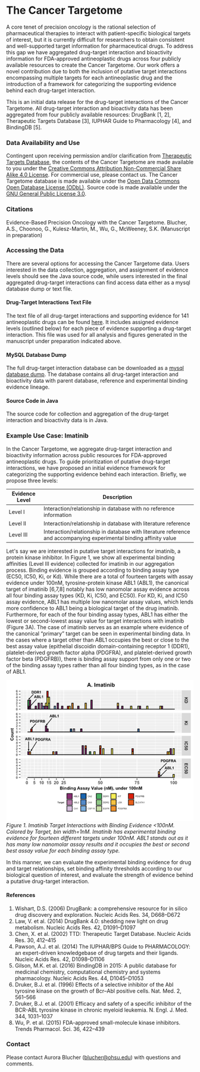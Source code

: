 # The Cancer Targetome
A core tenet of precision oncology is the rational selection of pharmaceutical therapies 
to interact with patient-specific biological targets of interest, but it is currently 
difficult for researchers to obtain consistent and well-supported target information for 
pharmaceutical drugs. To address this gap we have aggregated drug-target interaction and 
bioactivity information for FDA-approved antineoplastic drugs across four publicly available 
resources to create the Cancer Targetome. Our work offers a novel contribution due to 
both the inclusion of putative target interactions encompassing multiple targets for each 
antineoplastic drug and the introduction of a framework for categorizing the supporting 
evidence behind each drug-target interaction.

This is an initial data release for the drug-target interactions of the Cancer Targetome. 
All drug-target interaction and bioactivity data has been aggregated from four 
publicly available resources: DrugBank [1, 2], Therapeutic Targets Database [3], IUPHAR Guide to 
Pharmacology [4], and BindingDB [5]. 

### Data Availability and Use
Contingent upon receiving permission and/or clarification from [Therapeutic Targets Database](http://bidd.nus.edu.sg/group/cjttd/), the contents of the Cancer Targetome are made available to you under the [Creative Commons Attribution Non-Commercial Share Alike 4.0 License](https://creativecommons.org/licenses/by-nc/4.0/legalcode). For commercial use, please contact us. The Cancer Targetome database is made available under the [Open Data Commons Open Database License (ODbL)](https://opendatacommons.org/licenses/odbl/1.0/). Source code is made available under the [GNU General Public License 3.0](https://opensource.org/licenses/GPL-3.0). 

### Citations
Evidence-Based Precision Oncology with the Cancer Targetome. Blucher, A.S., Choonoo, G., Kulesz-Martin, M., Wu, G., McWeeney, S.K. (Manuscript in preparation)

### Accessing the Data 
There are several options for accessing the Cancer Targetome data. Users interested in the data collection, aggregation, and assignment of evidence levels should see the Java source code, while users interested in the final aggregated drug-target interactions can find access data either as a mysql database dump or text file. 

#### Drug-Target Interactions Text File
The text file of all drug-target interactions and supporting evidence for 141 antineoplastic drugs can be found [here](https://github.com/ablucher/The-Cancer-Targetome/blob/master/results_070617/Targetome_FullEvidence_070617.txt). It includes assigned evidence levels (outlined below) for each piece of evidence supporting a drug-target interaction.  This file was used for all analysis 
and figures generated in the manuscript under preparation indicated above.

#### MySQL Database Dump
The full drug-target interaction database can be downloaded as a [mysql database dump](https://github.com/ablucher/The-Cancer-Targetome/tree/master/database). The database contains all drug-target interaction and bioactivity data with parent database, reference and experimental binding evidence lineage. 
#### Source Code in Java
The source code for collection and aggregation of the drug-target interaction and bioactivity data is in Java. 


### Example Use Case: Imatinib
In the Cancer Targetome, we aggregate drug-target interaction and bioactivity information across 
public resources for FDA-approved antineoplastic drugs. To guide prioritization of putative drug-target interactions, 
we have proposed an initial evidence framework for categorizing the supporting evidence behind each interaction. 
Briefly, we propose three levels:

Evidence Level | Description
------------ | -------------
Level I | Interaction/relationship in database with no reference information
Level II | Interaction/relationship in database with literature reference
Level III | Interaction/relationship in database with literature reference and accompanying experimental binding affinity value

Let's say we are interested in putative target interactions for imatinib, a protein kinase inhibitor. In Figure 1, we show all experimental binding affinities (Level III evidence) collected for imatinib in our aggregation process. Binding evidence is grouped according to binding assay type (EC50, IC50, Ki, or Kd). While there are a total of fourteen targets with assay evidence under 100nM, tyrosine-protein kinase ABL1 (ABL1), the canonical target of imatinib [6,7,8] notably has low nanomolar assay evidence across all four binding assay types (KD, Ki, IC50, and EC50). For KD, Ki, and IC50 assay evidence, ABL1 has multiple low nanomolar assay values, which lends more confidence to ABL1 being a biological target of the drug imatinib. Furthermore, for each of the four binding assay types, ABL1 has either the lowest or second-lowest assay value for target interactions with imatinib (Figure 3A). The case of imatinib serves as an example where evidence of the canonical “primary” target can be seen in experimental binding data. In the cases where a target other than ABL1 occupies the best or close to the best assay value (epithelial discoidin domain-containing receptor 1 (DDR1), platelet-derived growth factor alpha (PDGFRA), and platelet-derived growth factor beta (PDGFRB)), there is binding assay support from only one or two of the binding assay types rather than all four binding types, as in the case of ABL1.

![Figure 1. Imatinib Target Interactions with Binding Evidence <100nM](Fig3A_Imatinib_Revisions.png "Figure 1. Imatinib Target Interactions with Binding Evidence <100nM.")*Figure 1. Imatinib Target Interactions with Binding Evidence <100nM. Colored by Target, bin width=1nM. Imatinib has experimental binding evidence for fourteen different targets under 100nM. ABL1 stands out as it has many low nanomolar assay results and it occupies the best or second best assay value for each binding assay type.*

In this manner, we can evaluate the experimental binding evidence for drug and target relationships, 
set binding affinity thresholds according to our biological question of interest, and evaluate
the strength of evidence behind a putative drug-target interaction. 
#### References
1. Wishart, D.S. (2006) DrugBank: a comprehensive resource for in silico drug discovery and exploration. Nucleic Acids Res. 34, D668–D672
2. Law, V. et al. (2014) DrugBank 4.0: shedding new light on drug metabolism. Nucleic Acids Res. 42, D1091–D1097
3. Chen, X. et al. (2002) TTD: Therapeutic Target Database. Nucleic Acids Res. 30, 412–415
4. Pawson, A.J. et al. (2014) The IUPHAR/BPS Guide to PHARMACOLOGY: an expert-driven knowledgebase of drug targets and their ligands. Nucleic Acids Res. 42, D1098–D1106
5. Gilson, M.K. et al. (2016) BindingDB in 2015: A public database for medicinal chemistry, computational chemistry and systems pharmacology. Nucleic Acids Res. 44, D1045–D1053
6. Druker, B.J. et al. (1996) Effects of a selective inhibitor of the Abl tyrosine kinase on the growth of Bcr–Abl positive cells. Nat. Med. 2, 561–566
7. Druker, B.J. et al. (2001) Efficacy and safety of a specific inhibitor of the BCR-ABL tyrosine kinase in chronic myeloid leukemia. N. Engl. J. Med. 344, 1031–1037
8. Wu, P. et al. (2015) FDA-approved small-molecule kinase inhibitors. Trends Pharmacol. Sci. 36, 422–439

### Contact
Please contact Aurora Blucher (blucher@ohsu.edu) with questions and comments. 
